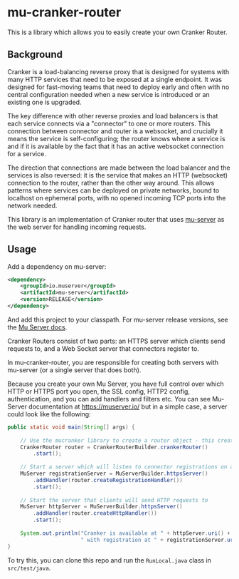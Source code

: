mu-cranker-router
=================

This is a library which allows you to easily create your own Cranker Router. 

Background
----------

Cranker is a load-balancing reverse proxy that is designed for systems with many HTTP services that need to
be exposed at a single endpoint. It was designed for fast-moving teams that need to deploy early and often
with no central configuration needed when a new service is introduced or an existing one is upgraded.

The key difference with other reverse proxies and load balancers is that each service connects via a "connector"
to one or more routers. This connection between connector and router is a websocket, and crucially it means
the service is self-configuring; the router knows where a service is and if it is available by the fact that
it has an active websocket connection for a service.

The direction that connections are made between the load balancer and the services is also reversed: it is the
service that makes an HTTP (websocket) connection to the router, rather than the other way around. This allows
patterns where services can be deployed on private networks, bound to localhost on ephemeral ports, with no
opened incoming TCP ports into the network needed.

This library is an implementation of Cranker router that uses [mu-server](https://muserver.io) as the web server
for handling incoming requests.

Usage
-----

Add a dependency on mu-server:

````xml
<dependency>
    <groupId>io.muserver</groupId>
    <artifactId>mu-server</artifactId>
    <version>RELEASE</version>
</dependency>
````

And add this project to your classpath. For mu-server release versions, see the 
[Mu Server docs](https://muserver.io/download).

Cranker Routers consist of two parts: an HTTPS server which clients send requests to, and a Web Socket server
that connectors register to.

In mu-cranker-router, you are responsible for creating both servers with mu-server (or a single server that does both).

Because you create your own Mu Server, you have full control over which HTTP or HTTPS port you open, the SSL config,
HTTP2 config, authentication, and you can add handlers and filters etc. You can see Mu-Server documentation at <https://muserver.io/> 
but in a simple case, a server could look like the following:

````java
public static void main(String[] args) {
    
    // Use the mucranker library to create a router object - this creates handlers
    CrankerRouter router = CrankerRouterBuilder.crankerRouter()
        .start();
    
    // Start a server which will listen to connector registrations on a websocket
    MuServer registrationServer = MuServerBuilder.httpsServer()
        .addHandler(router.createRegistrationHandler())
        .start();
    
    // Start the server that clients will send HTTP requests to
    MuServer httpServer = MuServerBuilder.httpsServer()
        .addHandler(router.createHttpHandler())
        .start();
    
    System.out.println("Cranker is available at " + httpServer.uri() + 
                       " with registration at " + registrationServer.uri());
}
````

To try this, you can clone this repo and run the `RunLocal.java` class in `src/test/java`.

